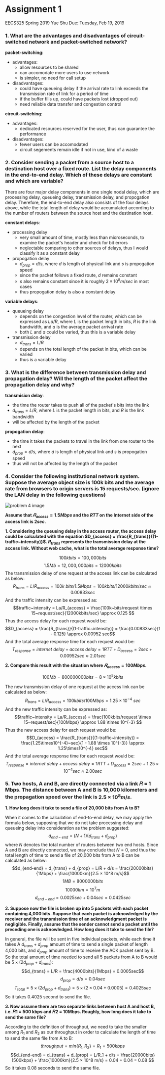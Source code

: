 # Assignment 1
EECS325 Spring 2019
Yue Shu
Due: Tuesday, Feb 19, 2019

### 1. What are the advantages and disadvantages of circuit-switched network and packet-switched network?

**packet-switching**:
-  advantages:
   -  allow resources to be shared
   -  can accomodate more users to use network
   -  is simpler, no need for call setup 
-  disadvantages: 
   -  could have queueing delay if the arrival rate to link exceeds the transmission rate of link for a period of time
   -  if the buffer fills up, could have packets lost (dropped out)
   -  need reliable data transfer and congestion control 

**circuit-switching**: 
-  advantages:
   -  dedicated resources reserved for the user, thus can guarantee the performance 
-  disadvantages: 
   -  fewer users can be accomodated
   -  circuit segements remain idle if not in use, kind of a waste 

### 2. Consider sending a packet from a source host to a destination host over a fixed route. List the delay components in the end-to-end delay. Which of these delays are constant and which are variable?

There are four major delay components in one single nodal delay, which are processing delay, queueing delay, transmission delay, and propogation delay. Therefore, the end-to-end delay also consists of the four delays above, while the total length of delay would be accumulated according to the number of routers between the source host and the destination host. 

**constant delays**: 
- processing delay
  - very small amount of time, mostly less than microseconds, to examine the packet's header and check for bit errors
  - neglectable comparing to other sources of delays, thus I would classify it as a constant delay 
- propogation delay
  - $d_{prop} = d/s$, where $d$ is length of physical link and $s$ is propogation speed
  - since the packet follows a fixed route, $d$ remains constant
  - $s$ also remains constant since it is roughly $2\times 10^8 m/sec$ in most cases
  - thus propogation delay is also a constant delay 

**variable delays**:
- queueing delay
  - depends on the congestion level of the router, which can be expressed as $La/R$, where $L$ is the packet length in bits, $R$ is the link bandwidth, and $a$ is the average packet arrival rate
  - both $L$ and $a$ could be varied, thus this is a variable delay
- transmission delay
  - $d_{trans} = L/R$
  - depends on the total length of the packet in bits, which can be varied
  - thus is a variable delay 

### 3. What is the difference between transmission delay and propagation delay? Will the length of the packet affect the propagation delay and why?

**transmision delay**: 
- the time the router takes to push all of the packet's bits into the link 
- $d_{trans} = L/R$, where $L$ is the packet length in bits, and $R$ is the link bandwidth
- will be affected by the length of the packet

**propogation delay**:
- the time it takes the packets to travel in the link from one router to the next
- $d_{prop} = d/s$, where $d$ is length of physical link and $s$ is propogation speed
- thus will not be affected by the length of the packet

### 4. Consider the following institutional network system. Suppose the average object size is 100k bits and the average rate from browsers to origin servers is 15 requests/sec. (ignore the LAN delay in the following questions)

![problem 4 image](/Image/p4.png)

**Assume that $𝑅_{access} = 1.5 Mbps$ and the $RTT$ on the Internet side of the access link is $2 sec$.**

**1. Considering the queueing delay in the access router, the access delay could be calculated with the equation $D_{access} = \frac{R_{trans}}{(1-traffic~intensity)}$. $R_{trans}$ represents the transmission delay at the access link. Without web cache, what is the total average response time?**

$$ 100k bits = 100,000 bits$$
$$ 1.5Mb = 12,000,000 bits = 12000kbits $$
The transmission delay of one request at the access link can be calculated as below:
$$R_{trans} = L/R_{access} = 100k~bits/1.5Mbps = 100kbits / 12000kbits/sec \approx 0.00833sec$$
And the traffic intensity can be expressed as: 
$$traffic~intensity = La/R_{access} = \frac{100k~bits/request \times 15~request/sec}{12000kbits/sec} \approx 0.125 $$
Thus the access delay for each request would be: 
$$D_{access} = \frac{R_{trans}}{(1-traffic~intensity)} = \frac{0.00833sec}{1 - 0.125} \approx 0.00952 sec$$
And the total average response time for each request would be:
$$T_{response} = internet~delay + access~delay = 1RTT + D_{access} = 2sec + 0.00952 sec \approx 2.01sec$$

**2. Compare this result with the situation where $𝑅_{access}= 100 Mbps$.**

$$100Mb = 800000000 bits = 8\times10^5 kbits$$

The new transmission delay of one request at the access link can be calculated as below:
$$R_{trans} = L/R_{access} = 100kbits/100 Mbps = 1.25\times10^{-4}~sec$$
And the new traffic intensity can be expressed as: 
$$traffic~intensity = La/R_{access} = \frac{100kbits/request \times 15~request/sec}{100Mbps} \approx 1.88 \times 10^{-3} $$
Thus the new access delay for each request would be: 
$$D_{access} = \frac{R_{trans}}{(1-traffic~intensity)} = \frac{1.25\times10^{-4}~sec}{1 - 1.88 \times 10^{-3}} \approx 1.25\times10^{-4} sec$$
And the total average response time for each request would be:
$$T_{response} = internet~delay + access~delay = 1RTT + D_{access} = 2sec +1.25\times10^{-4} sec \approx 2.00sec$$

### 5. Two hosts, A and B, are directly connected via a link 𝑅 = 1 Mbps. The distance between A and B is 10,000 kilometers and the propagation speed over the link is $2.5 × 10^8 m/s$.

**1. How long does it take to send a file of 20,000 bits from A to B?**

When it comes to the calculation of end-to-end delay, we may apply the formula below, supposing that we do not take processing delay and queueing delay into consideration as the problem suggested: 
$$d_{end-end} = (N + 1)(d_{trans} + d_{prop})$$
where $N$ denotes the total number of routers between two end hosts. Since A and B are directly connected, we may conclude that $N = 0$, and thus the total length of time to send a file of 20,000 bits from A to B can be calculated as below: 
$$d_{end-end} = d_{trans} + d_{prop} = L/R + d/s = \frac{20000bits}{1Mbps} + \frac{10000km}{2.5 × 10^8 m/s}$$
$$1 MB = 8000000 bits$$
$$10000km = 10^7 m$$
$$d_{end-end} = 0.0025sec + 0.04sec = 0.0425sec$$

**2. Suppose now the file is broken up into 5 packets with each packet containing 4,000 bits. Suppose that each packet is acknowledged by the receiver and the transmission time of an acknowledgment packet is negligible. Finally, assume that the sender cannot send a packet until the preceding one is acknowledged. How long does it take to send the file?**

In general, the file will be sent in five individual packets, while each time it takes A $d_{trans} + d_{prop}$ amount of time to send a single packet of length 4,000 bits, and $d_{prop}$ amount of time to receive the ACK packet sent by B. So the total amount of time needed to send all 5 packets from A to B would be $5 \times (2d_{prop} + d_{trans})$:
$$d_{trans} = L/R = \frac{4000bits}{1Mbps} = 0.0005sec$$
$$d_{prop} = d/s = 0.04sec$$
$$T_{total} = 5 \times (2d_{prop} + d_{trans}) = 5 \times (2 \times 0.04 + 0.0005) = 0.4025sec$$
So it takes $0.4025$ second to send the file. 

**3. Now assume there are two separate links between host A and host B, i.e. 𝑅1 = 500 kbps and 𝑅2 = 10Mbps. Roughly, how long does it take to send the same file?**

According to the definition of throughput, we need to take the smaller among $R_1$ and $R_2$ as our throughput in order to calculate the length of time to send the same file from A to B: 
$$throughput = min\{R_1, R_2\} = R_1 = 500kbps$$
$$d_{end-end} = d_{trans} + d_{prop} = L/R_1 + d/s = \frac{20000bits}{500kbps} + \frac{10000km}{2.5 × 10^8 m/s} = 0.04 + 0.04 = 0.08 $$
So it takes $0.08$ seconds to send the same file. 